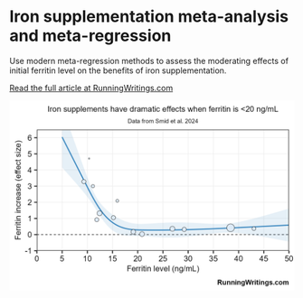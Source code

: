 # Iron supplementation meta-analysis and meta-regression

Use modern meta-regression methods to assess the moderating effects of initial ferritin level on the benefits of iron supplementation. 

[Read the full article at RunningWritings.com](https://runningwritings.com/2024/03/iron-supplements-ferritin-and-vo2max.html)

![cover image](Iron%20supplement%20and%20ferritin%20level%20increase%20-%20effect%20sizes.png)
